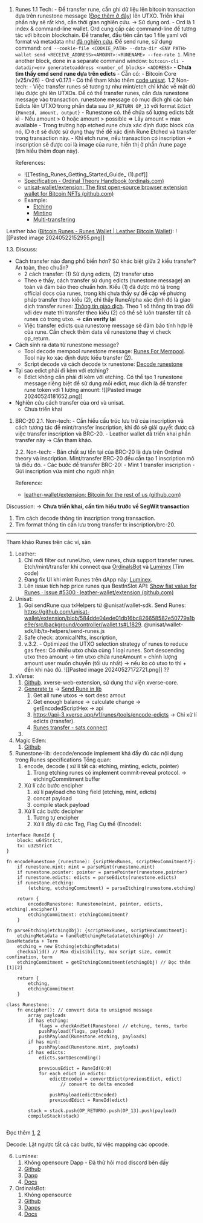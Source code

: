 1. Runes
	1.1 Tech:
		- Để transfer rune, cần ghi dữ liệu lên bitcoin transaction dựa trên runestone message ([Đọc thêm ở đây](https://www.notion.so/subwallet/C-c-kh-i-ni-m-c-b-n-2e07316f42014439aaae153d4c82bed8?pvs=4#c3ca5655827541578ee4ae1d1d9a205f)) lên UTXO. Triển khai phần này sẽ rất khó, cần thời gian nghiên cứu. -> Sử dụng ord.
		- Ord là 1 index & command-line wallet. Ord cung cấp các command-line để tương tác với bitcoin blockchain. Để transfer, đầu tiên cần tạo 1 file yaml với format và metadata như [đã nghiên cứu](https://www.notion.so/subwallet/C-c-kh-i-ni-m-c-b-n-2e07316f42014439aaae153d4c82bed8?pvs=4#e50cc07ff8ca4b5b82d33461a3c309e1). Để send rune, sử dụng command:
			`ord --cookie-file <COOKIE_PATH> --data-dir <ENV PATH> wallet send <RECEIVE_ADDRESS><AMOUNT>:<RUNENAME> --fee-rate 1`.
			Mine another block, done in a separate command window:
			`bitcoin-cli -datadir=env generatetoaddress <number_of_blocks> <ADDRESS>`
		- **Chưa tìm thấy cmd send rune dựa trên edicts** 
		- Cần có:
			- Bitcoin Core (v25/v26)
			- Ord v0.17.1
		- Có thể tham khảo thêm [code unisat](https://github.com/unisat-wallet/extension).
	1.2 Non-tech:
		- Việc transfer runes sẽ tương tự như mint/etch chỉ khác về mặt dữ liệu được ghi lên UTXOs. Để có thể transfer runes, cần đưa runestone message vào transaction. runestone message có mục đích ghi các bản Edicts lên UTXO trong phần data sau `OP_RETURN OP_13` với format `Edict {RuneId, amount, output}`
		- Runestone có. thể chứa số lượng edicts bất kì
		- Nếu amount > 0 hoặc amount > possible => Lấy amount = max available
		- Trong trường hợp etched rune chưa xác định được block của nó, ID `0:0` sẽ được sử dụng thay thế để xác định Rune Etched và transfer trong transaction này.
		- Khi etch rune, nếu transaction có inscription -> inscription sẽ được coi là image của rune, hiển thị ở phần /rune page (tìm hiểu thêm đoạn này).

	References: 
	- ![[Testing_Runes_Getting_Started_Guide_ (1).pdf]]
	- [Specification - Ordinal Theory Handbook (ordinals.com)](https://docs.ordinals.com/runes/specification.html)
	- [unisat-wallet/extension: The first open-source browser extension wallet for Bitcoin NFTs (github.com)](https://github.com/unisat-wallet/extension)
	- Example:
		- [Etching](https://mempool.space/testnet/tx/b2da2f0bd26b1b0bb2816d426b7200be6009b0b1e3da1eeb615ddfcda97a82bb)
		- [Minting](https://mempool.space/testnet/tx/91b56946bef8d338de7a3f586d8a0e018a5bb251e04e2e259b5b2b0884d82927)
		- [Multi-transfering](https://mempool.space/testnet/tx/1e677c900341076211e73d8f12670e9f26cb4c63ed89750fd1b5cf191bda3a0d)

Leather bảo ([Bitcoin Runes - Runes Wallet | Leather Bitcoin Wallet](https://leather.io/blog/bitcoin-runes-have-come-to-leather-unpacking-the-runes-protocol)):
![[Pasted image 20240522152955.png]]

1.3. Discuss:
- Cách transfer nào đang phổ biến hơn? Sử khác biệt giữa 2 kiểu transfer? An toàn, theo chuẩn?
	- 2 cách transfer: (1) Sử dụng edicts, (2) transfer utxo
	- Theo e thấy, cách transfer sử dụng edicts (runestone message) an toàn và đảm bảo theo chuẩn hơn. Kiểu (1) đã được mô tả trong official docs của runes, trong khi chưa thấy sự đề cập về phương pháp transfer theo kiểu (2), chỉ thấy RuneAlpha xác định đó là giao dịch transfer runes: [Thông tin giao dịch](https://runealpha.xyz/txs/6333599e5abe3891bb62eb0d9af8c2f30d445da0c23942d633529c0e94a997ca). Theo 1 số thông tin trao đổi với dev mate thì transfer theo kiểu (2) có thể sẽ luôn transfer tất cả runes có trong utxo.
		-> **cần verify lại**
	- Việc transfer edicts qua runestone message sẽ đảm bảo tính hợp lệ của rune. Cần check thêm data về runestone thay vì check op_return. 
- Cách sinh ra data từ runestone message?
	- Tool decode mempool runestone message: [Runes For Mempool](https://chromewebstore.google.com/detail/runes-for-mempool/gladlkdaclmeneojkbbfnoelhbjpkkhm). Tool này ko xác định được kiểu transfer (2).
	- Script decode và cách decode tx runestone: [Decode runestone](https://github.com/magicoss/runestone-lib?tab=readme-ov-file#decode-runestone)
- Tại sao edict phải đi kèm với etching?
	- Edict không cần phải đi kèm với etching. Có thể tạo 1 runestone message riêng biệt để sử dụng mỗi edict, mục đích là để transfer rune token với 1 lượng amount:
		![[Pasted image 20240524181652.png]]
- Nghiên cứu cách transfer của ord và unisat.
	- Chưa triển khai

1. BRC-20
	2.1. Non-tech: 
		- Cần hiểu cấu trúc lưu trữ của inscription và cách tương tác để mint/transfer inscription, khi đó sẽ giải quyết được cả việc transfer inscription và BRC-20.
		- Leather wallet đã triển khai phần transfer này -> Cần tham khảo.
	
	2.2. Non-tech: 
		- Bản chất sự tồn tại của BRC-20 là dựa trên Ordinal theory và inscription. Mint/transfer BRC-20 đều cần tạo 1 inscription mô tả điều đó.
		- Các bước để transfer BRC-20:
			- Mint 1 transfer inscription
			- Gửi inscription vừa mint cho người nhận

	Reference: 
	- [leather-wallet/extension: Bitcoin for the rest of us (github.com)](https://github.com/leather-wallet/extension)	

Discussion:
-> **Chưa triển khai, cần tìm hiểu trước về SegWit transaction**
1. Tìm cách decode thông tin inscription trong transaction.
2. Tìm format thông tin cần lưu trong transfer tx inscription/brc-20.

---
Tham khảo Runes trên các ví, sàn
1. Leather: 
	1. Chỉ mới filter out runeUtxo, view runes, chưa support transfer runes. Etch/mint/transfer khi connect qua [OrdinalsBot](https://ordinalsbot.com/runes) và [Luminex](https://luminex.io/runes/mint) (Tìm code)
	2. Đang fix UI khi mint Runes trên dApp này: [Luminex](https://luminex.io/).
	3. Lên issue tích hợp price runes qua BestInSlot API: [Show fiat value for Runes · Issue #5300 · leather-wallet/extension (github.com)](https://github.com/leather-wallet/extension/issues/5300)
2. Unisat:
	1. Gọi sendRune qua txHelpers từ @unisat/wallet-sdk. Send Runes: https://github.com/unisat-wallet/extension/blob/584dde04ede01db16bc826658582e50779a1be9e/src/background/controller/wallet.ts#L1829. @unisat/wallet-sdk/lib/tx-helpers/send-runes.js
	2. Safe check: atomicalNfts, inscription,
	3. v.3.2. - Optimized the UTXO selection strategy of runes to reduce gas fees: Có nhiều utxo chứa cùng 1 loại runes. Sort descending utxo theo amount -> tìm utxo chứa runeAmount = chính lượng amount user muốn chuyển (tối ưu nhất) -> nếu ko có utxo to thì + đến khi nào đủ.
		![[Pasted image 20240527172721.png]]
		??
3. xVerse:
	1. [Github](https://github.com/secretkeylabs). xverse-web-extension, sử dụng thư viện xverse-core.
	2. [Generate tx](https://github.com/secretkeylabs/xverse-web-extension/blob/b9661ed110e43884c92eeb325358da803145edb2/src/app/screens/sendRune/helpers.ts#L12) -> [Send Rune in lib](https://github.com/secretkeylabs/xverse-core/blob/b679bc726eea6bf457ba42f6f9cc43e94f99878f/transactions/runes.ts#L29)
		1. Get all rune utxos -> sort desc amout
		2. Get enough balance -> calculate change -> getEncodedScriptHex -> api
		3. https://api-3.xverse.app/v1/runes/tools/encode-edicts -> Chỉ xử lí edicts (transfer).
		4. [Runes transfer - sats connect](https://docs.xverse.app/sats-connect/bitcoin-methods/runes_transfer)
	3. 
4. Magic Eden:
	1. [Github](https://github.com/magiceden)
5. Runestone-lib: decode/encode implement khá đầy đủ các nội dụng trong Runes specifications
		Tổng quan:
	1. encode, decode ( xử lí tất cả: etching, minting, edicts, pointer)
		1. Trong etching runes có implement commit-reveal protocol. -> etchingCommitment buffer
	2. Xử lí các bước encipher
		1. xử lí payload cho từng field (etching, mint, edicts)
		2. concat payload
		3. compile stack payload
	3. Xử lí các bước decipher
		1. Tương tự encipher
		2. Xử lí đầy đủ các Tag, Flag
		Cụ thể (Encode):

```
interface RuneId {
	block: u64Strict,
	tx: u32Strict
}

fn encodeRunestone (runestone): {sriptHexRunes, scriptHexCommitment?}:
	if runestone.mint: mint = parseMint(runestone.mint)
	if runestone.pointer: pointer = parsePointer(runestone.pointer)
	if runestone.edicts: edicts = parseEdicts(runestone.edicts)
	if runestone.etching: 
		(etching, etchingCommitment) = parseEtching(runestone.etching)

	return {
		encodedRunestone: Runestone(mint, pointer, edicts, etching).encipher()
		etchingCommitment: etchingCommitment?
	}

fn parseEtching(etchingObj): {scriptHexRunes, scriptHexCommitment}:
	etchingMetadata = handleEtchingMetadata(etchingObj) // BaseMetadata + Term
	etching = new Etching(etchingMetadata)
	checkValid() // Max divisibility, max script size, commit confỉmation, term
	etchingCommitment = getEtchingCommitment(etchingObj) // Đọc thêm [1][2]
	
	return {
		etching, 
		etchingCommitment
	}

class Runestone:
	fn encipher(): // convert data to unsigned message
		array payloads
		if has etching:
			flags = checkAndSet(Runestone) // etching, terms, turbo
			pushPayload(flags, payloads)
			pushPayload(Runestone.etching, payloads)
		if has mint:
			pushPayload(Runestone.mint, payloads)
		if has edicts:
			edicts.sortDescending()

			previousEdict = RuneId(0:0)
			for each edict in edicts:
				edictEncoded = convertEdict(previousEdict, edict) 
					// convert to delta encoded
				
				pushPayload(edictEncoded)
				previoudEdict = RuneId(edict)

		stack = stack.push(OP_RETURN).push(OP_13).push(payload)
		compileStack(stack)
		
```

Đọc thêm [1](https://github.com/magicoss/runestone-lib/blob/196617942be49e3497e58704ed70c53bacff07f6/src/rune.ts#L5), [2](https://docs.ordinals.com/runes/specification.html#:~:text=To%20prevent%20front,etching%20is%20ignored)

Decode: Lật ngược tất cả các bước, từ việc mapping các opcode.

6. Luminex: 
	1. Không opensoure Dapp - Đã thử hỏi mod discord bên đấy
	2. [Github](https://github.com/luminexord/runes)
	3. [Dapp](https://luminex.io/runes/mint)
	4. [Docs](https://luminex.gitbook.io/luminex/runes/faqs-general-concepts)
7. OrdinalsBot:
	1. Không opensource
	2. [Github](https://github.com/ordinalsbot)
	3. [Dapps](https://ordinalsbot.com/runes)
	4. [Docs](https://docs.ordinalsbot.com/)